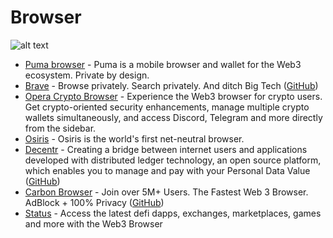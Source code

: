# Browser

![alt text](https://github.com/Msiusko/web3privacy/blob/main/static-assets/Browser.png?raw=true)

- [Puma browser](https://www.pumabrowser.com) - Puma is a mobile browser and wallet for the Web3 ecosystem. Private by
  design.
- [Brave](http://brave.com) - Browse privately. Search privately. And ditch Big
  Tech ([GitHub](https://github.com/brave/brave-browser))
- [Opera Crypto Browser](https://www.opera.com/crypto/next) - Experience the Web3 browser for crypto users. Get
  crypto-oriented security enhancements, manage multiple crypto wallets simultaneously, and access Discord, Telegram and
  more directly from the sidebar.
- [Osiris](https://www.decenternet.net/osiris) - Osiris is the world's first net-neutral browser.
- [Decentr](https://decentr.net) - Creating a bridge between internet users and applications developed with distributed
  ledger technology, an open source platform, which enables you to manage and pay with your Personal Data
  Value ([GitHub](https://github.com/Decentr-net))
- [Carbon Browser](https://carbon.website) - Join over 5M+ Users. The Fastest Web 3 Browser. AdBlock + 100%
  Privacy ([GitHub](https://github.com/Carbon-Browser))
- [Status](https://status.im/web-three-browser/) - Access the latest defi dapps, exchanges, marketplaces, games and more
  with the Web3 Browser 
